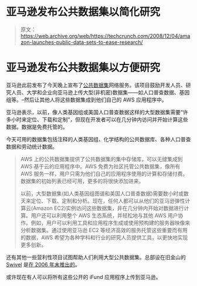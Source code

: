 # 亚马逊发布公共数据集以简化研究 

> 原文：<https://web.archive.org/web/https://techcrunch.com/2008/12/04/amazon-launches-public-data-sets-to-ease-research/>

# 亚马逊发布公共数据集以方便研究

亚马逊此前发布了今天晚上宣布了[公共数据集](https://web.archive.org/web/20221207203029/http://aws.amazon.com/publicdatasets/)网络服务。该项目鼓励开发人员、研究人员、大学和企业向亚马逊上传大型(非机密)数据集——如人口普查数据、基因组等。–然后让其他人将这些数据集成到他们自己的 AWS 应用程序中。

亚马逊表示，以前，像人类基因组或美国人口普查数据这样的大型数据集需要“许多小时来定位、下载和定制”，但现在开发者可以在几分钟内访问并开始计算这些数据。数据是免费托管的。

今天可用的数据集包括注释的人类基因组、化学结构的公共数据库、各种人口普查数据和劳动统计数据。

> AWS 上的公共数据集提供了公共数据集的集中存储库，可以无缝集成到 AWS 基于云的应用程序中。AWS 免费为社区托管公共数据集，像所有 AWS 服务一样，用户只需为他们自己的应用程序使用的计算和存储付费。数据集的初始列表已经可用，更多的将很快添加进来。
> 
> 以前，大型数据集(如人类基因组图谱和美国人口普查数据)需要数小时或数天来定位、下载、定制和分析。现在，任何人都可以从他们的亚马逊弹性计算云(Amazon EC2)实例访问这些数据集，并在几分钟内开始对数据进行计算。用户还可以利用整个 AWS 生态系统，并轻松地与其他 AWS 用户协作。例如，用户可以利用工具和应用程序生成或使用预构建的服务器映像来分析数据集。通过使用亚马逊 EC2 等经济高效的服务托管这些重要而有用的数据，AWS 希望为各种学科和行业的研究人员提供工具，以更快地实现更多创新。

还有其他一些营利性项目试图帮助人们利用大型公共数据集。总部设在旧金山的 [Swivel](https://web.archive.org/web/20221207203029/http://www.swivel.com/) 是[在 2006 年末推出的](https://web.archive.org/web/20221207203029/http://www.beta.techcrunch.com/2006/12/05/swivel-to-launch-this-week-communitize-your-data/)。

或许现在有人可以将所有这些公开的 iFund 应用程序上传到亚马逊。